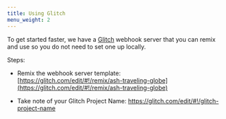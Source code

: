 ```yaml
---
title: Using Glitch
menu_weight: 2
---
```



To get started faster, we have a [Glitch](https://glitch.com) webhook server that you can remix and use so you do not need to set one up locally.

Steps:
- Remix the webhook server template: [https://glitch.com/edit/#!/remix/ash-traveling-globe](https://glitch.com/edit/#!/remix/ash-traveling-globe)

- Take note of your Glitch Project Name: https://glitch.com/edit/#!/glitch-project-name
